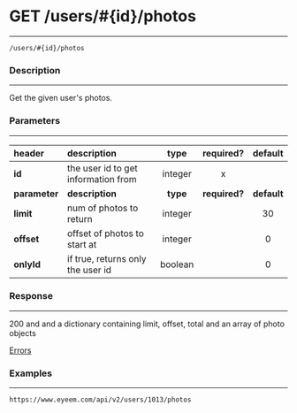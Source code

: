 # GET /users/#{id}/photos 
***
`/users/#{id}/photos`

### Description
***
Get the given user's photos.

### Parameters
***

|header| description| type |required? |default|
|:---------|:--------------|:----------:|:------------:|:------------:|
|**id**|the user id to get information from|integer|x||
|**parameter**| **description**| **type** |**required?** |**default**|
|**limit**|num of photos to return|integer||30|
|**offset**|offset of photos to start at|integer||0|
|**onlyId**|if true, returns only the user id|boolean||0|


### Response
***

200 and and a dictionary containing limit, offset, total and an array of photo objects

[Errors](https://github.com/eyeem/API/blob/master/resources/errors.md)

### Examples
***

`https://www.eyeem.com/api/v2/users/1013/photos`




